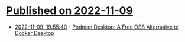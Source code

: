 # [Published on 2022-11-09](index.md)

* [2022-11-09, 19:55:40](https://news.ycombinator.com/item?id=33536978) - [Podman Desktop: A Free OSS Alternative to Docker Desktop](https://podman-desktop.io)
